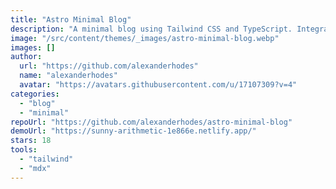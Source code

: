 ```yaml
---
title: "Astro Minimal Blog"
description: "A minimal blog using Tailwind CSS and TypeScript. Integrated tags with filtering for posts by tags, RSS support, auto-generated web manifest and SEO readiness."
image: "/src/content/themes/_images/astro-minimal-blog.webp"
images: []
author:
  url: "https://github.com/alexanderhodes"
  name: "alexanderhodes"
  avatar: "https://avatars.githubusercontent.com/u/17107309?v=4"
categories:
  - "blog"
  - "minimal"
repoUrl: "https://github.com/alexanderhodes/astro-minimal-blog"
demoUrl: "https://sunny-arithmetic-1e866e.netlify.app/"
stars: 18
tools:
  - "tailwind"
  - "mdx"
---
```

